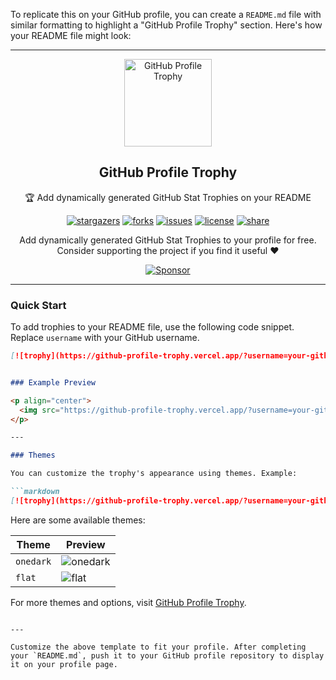 To replicate this on your GitHub profile, you can create a `README.md` file with similar formatting to highlight a "GitHub Profile Trophy" section. Here's how your README file might look:

---
<div align="center">
  <img width="140" src="https://user-images.githubusercontent.com/6661165/91657958-61b4fd00-eb00-11ea-9def-dc7ef5367e34.png"  alt="GitHub Profile Trophy"/>
  <h2 align="center">GitHub Profile Trophy</h2>
  <p align="center">🏆 Add dynamically generated GitHub Stat Trophies on your README</p>
</div>

<div align="center">

[![stargazers](https://img.shields.io/github/stars/ryo-ma/github-profile-trophy)](https://github.com/ryo-ma/github-profile-trophy/stargazers)
[![forks](https://img.shields.io/github/forks/ryo-ma/github-profile-trophy)](https://github.com/ryo-ma/github-profile-trophy/network/members)
[![issues](https://img.shields.io/github/issues/ryo-ma/github-profile-trophy)](https://github.com/ryo-ma/github-profile-trophy/issues)
[![license](https://img.shields.io/github/license/ryo-ma/github-profile-trophy)](https://github.com/ryo-ma/github-profile-trophy/blob/master/LICENSE)
[![share](https://img.shields.io/twitter/url?style=social&url=https%3A%2F%2Fgithub.com%2Fryo-ma%2Fgithub-profile-trophy)](https://twitter.com/intent/tweet?text=Add%20dynamically%20generated%20GitHub%20Trophy%20on%20your%20readme%0D%0A&url=https%3A%2F%2Fgithub.com%2Fryo-ma%2Fgithub-profile-trophy)

</div>

<p align="center">
  Add dynamically generated GitHub Stat Trophies to your profile for free. Consider supporting the project if you find it useful ❤️
</p>

<div align="center">
  <a href="https://github.com/sponsors/ryo-ma">
    <img src="https://img.shields.io/static/v1?label=Sponsor&message=%E2%9D%A4&logo=GitHub&color=ff69b4" alt="Sponsor"/>
  </a>
</div>

---

### Quick Start

To add trophies to your README file, use the following code snippet. Replace `username` with your GitHub username.

```markdown
[![trophy](https://github-profile-trophy.vercel.app/?username=your-github-username)](https://github.com/ryo-ma/github-profile-trophy)


### Example Preview

<p align="center">
  <img src="https://github-profile-trophy.vercel.app/?username=your-github-username&column=8&rank=SSS,SS,S,AAA,AA,A,B,C" />
</p>

---

### Themes

You can customize the trophy's appearance using themes. Example:

```markdown
[![trophy](https://github-profile-trophy.vercel.app/?username=your-github-username&theme=onedark)](https://github.com/ryo-ma/github-profile-trophy)
```

Here are some available themes:

| **Theme**   | **Preview** |
|-------------|-------------|
| `onedark`   | ![onedark](https://github-profile-trophy.vercel.app/?username=your-github-username&theme=onedark) |
| `flat`      | ![flat](https://github-profile-trophy.vercel.app/?username=your-github-username&theme=flat) |

For more themes and options, visit [GitHub Profile Trophy](https://github.com/ryo-ma/github-profile-trophy).
```

---

Customize the above template to fit your profile. After completing your `README.md`, push it to your GitHub profile repository to display it on your profile page.
